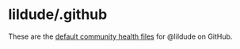 # lildude/.github

These are the [default community health files](https://help.github.com/en/articles/creating-a-default-community-health-file-for-your-organization) for @lildude on GitHub.
